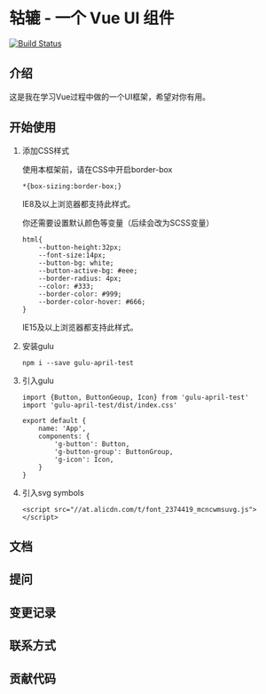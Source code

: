 # 轱辘 - 一个 Vue UI 组件

[![Build Status](https://travis-ci.org/April-cl/gulu-april-demo.svg?branch=main)](https://travis-ci.org/April-cl/gulu-april-demo)

## 介绍

这是我在学习Vue过程中做的一个UI框架，希望对你有用。

## 开始使用

1. 添加CSS样式

    使用本框架前，请在CSS中开启border-box
    
    ```
    *{box-sizing:border-box;}
    ```
    
    IE8及以上浏览器都支持此样式。
    
    你还需要设置默认颜色等变量（后续会改为SCSS变量）
    
    ```
    html{
        --button-height:32px;
        --font-size:14px;
        --button-bg: white;
        --button-active-bg: #eee;
        --border-radius: 4px;
        --color: #333;
        --border-color: #999;
        --border-color-hover: #666;
    }
    ```
    
    IE15及以上浏览器都支持此样式。

2. 安装gulu
   
    ```
   npm i --save gulu-april-test
    ```

3. 引入gulu
    ```
    import {Button, ButtonGeoup, Icon} from 'gulu-april-test'
    import 'gulu-april-test/dist/index.css'
    
    export default {
        name: 'App',
        components: {
            'g-button': Button,
            'g-button-group': ButtonGroup,
            'g-icon': Icon,
        }
    }
    ```

4. 引入svg symbols
    ```
   <script src="//at.alicdn.com/t/font_2374419_mcncwmsuvg.js"></script>
    ```


## 文档

## 提问

## 变更记录

## 联系方式

## 贡献代码
